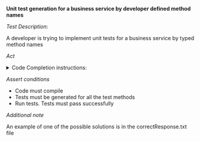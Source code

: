 **Unit test generation for a business service by developer defined method names**

*Test Description*:

A developer is trying to implement unit tests for a business service by typed method names

*Act*

<details>
<summary>Code Completion instructions:</summary>

- Open the project tests-creation/backfill-service/java
- Open the BackfillService class and scroll it from top till bottom
- Open the Account class and scroll it from top till bottom
- Open the Transfer class and scroll it from top till bottom
- Open the SrcSystem interface and scroll it from top till bottom
- Open the DstSystem interface and scroll it from top till bottom
- Open the BackfillServiceTest class
- Move cursor into the test method testBackfill_NewAccount() body and press Enter
- Accept the best suggestion using the TAB and ENTER keys
- Move cursor into the test method testBackfill_ExistingAccount() body and press Enter
- Accept the best suggestion using the TAB and ENTER keys
- Move cursor into the test method testBackfill_MultipleTransfers() body and press Enter
- Accept the best suggestion using the TAB and ENTER keys
- Add all necessary imports

</details>

*Assert conditions*

- Code must compile
- Tests must be generated for all the test methods
- Run tests. Tests must pass successfully

*Additional note*

An example of one of the possible solutions is in the correctResponse.txt file